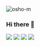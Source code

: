 

<p align="left"> <img src="https://komarev.com/ghpvc/?username=ragu8&label=Profile%20views&color=0e75b6&style=flat" alt="osho-m" /> </p>

### Hi there 👋

<!--
**osho-m/osho-m** is a ✨ _special_ ✨ repository because its `README.md` (this file) appears on your GitHub profile.

Here are some ideas to get you started:

- 🔭 I’m currently working on ...
- 🌱 I’m currently learning ...
- 👯 I’m looking to collaborate on ...
- 🤔 I’m looking for help with ...
- 💬 Ask me about ...
- 📫 How to reach me: ...
- 😄 Pronouns: ...
- ⚡ Fun fact: ...
-->


<img src="https://github-readme-streak-stats.herokuapp.com/?user=osho-m&theme=dracula"/>

<img src="https://github-readme-stats.vercel.app/api/pin/?username=osho-m&repo=ml-pipeline&theme=dracula"/>

<img src="https://github-readme-stats.vercel.app/api/top-langs?username=osho-m&layout=compact&theme=dracula"/>

<img src="https://github-readme-stats.vercel.app/api?username=osho-m&theme=dracula"/>







